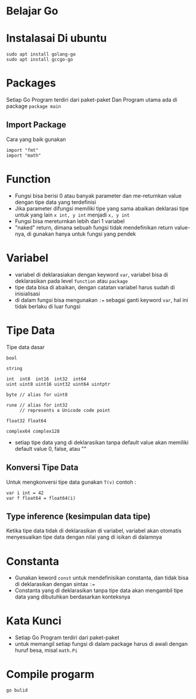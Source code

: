 # Belajar Go

# Instalasai Di ubuntu
```
sudo apt install golang-go
sudo apt install gccgo-go
```

# Packages
Setiap Go Program terdiri dari paket-paket
Dan Program utama ada di package ``package main``

## Import Package
Cara yang baik gunakan 
```
import "fmt"
import "math"
```

# Function
* Fungsi bisa berisi 0 atau banyak parameter dan me-returnkan value dengan tipe data yang terdefinisi
* Jika parameter difungsi memiliki tipe yang sama abaikan deklarasi tipe untuk yang lain `x int, y int` menjadi `x, y int`
* Fungsi bisa mereturnkan lebih dari 1 variabel
* "naked" return, dimana sebuah fungsi tidak mendefinikan return value-nya, di gunakan hanya untuk fungsi yang pendek

# Variabel
* variabel di deklarasiakan dengan keyword `var`, variabel bisa di deklarasikan pada level `function` atau `package`
* tipe data bisa di abaikan, dengan catatan variabel harus sudah di inisialisasi
* di dalam fungsi bisa mengunakan `:=` sebagai ganti keyword `var`, hal ini tidak berlaku di luar fungsi

# Tipe Data
Tipe data dasar 
```
bool

string

int  int8  int16  int32  int64
uint uint8 uint16 uint32 uint64 uintptr

byte // alias for uint8

rune // alias for int32
     // represents a Unicode code point

float32 float64

complex64 complex128
```

* setiap tipe data yang di deklarasikan tanpa default value akan memiliki default value 0, false, atau ""

## Konversi Tipe Data
Untuk mengkonversi tipe data gunakan `T(v)` contoh :
```
var i int = 42
var f float64 = float64(i)
```

## Type inference (kesimpulan data tipe)
Ketika tipe data tidak di deklarasikan di variabel, variabel akan otomatis menyesuaikan tipe data dengan nilai yang di isikan di dalamnya


# Constanta
* Gunakan keword `const` untuk mendefinisikan constanta, dan tidak bisa di deklarasikan dengan sintax `:=`
* Constanta yang di deklarasikan tanpa tipe data akan mengambil tipe data yang dibutuhkan berdasarkan konteksnya


# Kata Kunci
* Setiap Go Program terdiri dari paket-paket
* untuk memangil setiap fungsi di dalam package harus di awali dengan huruf besa, misal `math.Pi`

# Compile progarm
```
go bulid
```
